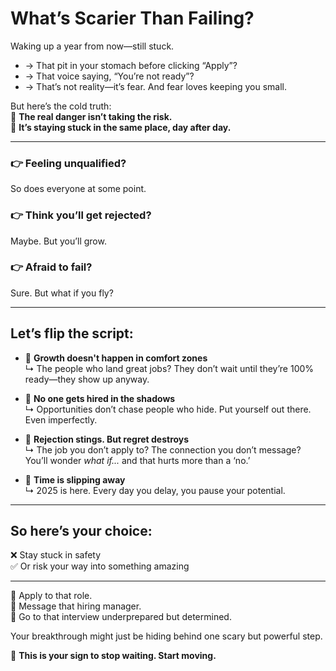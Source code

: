 # What’s Scarier Than Failing?

Waking up a year from now—still stuck.

- → That pit in your stomach before clicking “Apply”?  
- → That voice saying, “You’re not ready”?  
- → That’s not reality—it’s fear. And fear loves keeping you small.

But here’s the cold truth:  
📌 **The real danger isn’t taking the risk.**  
📌 **It’s staying stuck in the same place, day after day.**

---

### 👉 Feeling unqualified?  
So does everyone at some point.  

### 👉 Think you’ll get rejected?  
Maybe. But you’ll grow.  

### 👉 Afraid to fail?  
Sure. But what if you fly?

---

## Let’s flip the script:

- 🔸 **Growth doesn't happen in comfort zones**  
  ↳ The people who land great jobs? They don’t wait until they’re 100% ready—they show up anyway.

- 🔸 **No one gets hired in the shadows**  
  ↳ Opportunities don’t chase people who hide. Put yourself out there. Even imperfectly.

- 🔸 **Rejection stings. But regret destroys**  
  ↳ The job you don’t apply to? The connection you don’t message? You’ll wonder *what if...* and that hurts more than a ‘no.’

- 🔸 **Time is slipping away**  
  ↳ 2025 is here. Every day you delay, you pause your potential.

---

## So here’s your choice:  
❌ Stay stuck in safety  
✅ Or risk your way into something amazing  

---

📩 Apply to that role.  
💬 Message that hiring manager.  
🤝 Go to that interview underprepared but determined.

Your breakthrough might just be hiding behind one scary but powerful step.

🧠 **This is your sign to stop waiting. Start moving.**
